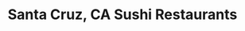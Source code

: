 ---
layout: city
title: Santa Cruz, CA Sushi Restaurants
permalink: /california/santa-cruz/
stateAbbr: CA
stateName: California
cityName: Santa Cruz

---